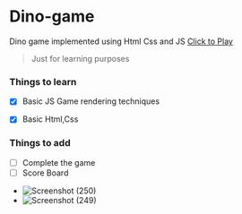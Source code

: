 # Dino-game
Dino game implemented using Html Css and JS
[Click to Play]()
> Just for learning purposes



### Things to learn

- [X] Basic JS Game rendering techniques
- [X] Basic Html,Css




### Things to add
- [ ] Complete the game
- [ ] Score Board

- ![Screenshot (250)](https://user-images.githubusercontent.com/83858748/136267567-eb9a0feb-c7dc-40a1-8a93-c8e5db100def.png)
- ![Screenshot (249)](https://user-images.githubusercontent.com/83858748/136267767-bebec5ac-9124-40a2-9484-551fe09558f2.png)
